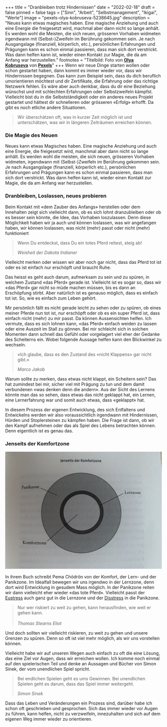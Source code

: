 +++
title = "Dranbleiben trotz Hindernissen"
date = "2022-02-18"
draft = false
pinned = false
tags = ["Sinn", "Arbeit", "Selbstmanagement", "Ikigai", "Werte"]
image = "pexels-olya-kobruseva-5238645.jpg"
description = "Neues kann etwas magisches haben. Eine magische Anziehung und auch eine Energie die freigesetzt wird, machmal aber dann nicht so lange anhält. Es werden wohl die Meisten, die sich neuen, grösseren Vorhaben widmeten irgendwann mit (Selbst-)Zweifeln im Berührung gekommen sein. Je nach Ausgangslage (finanziell, körperlich, etc.), persönlichen Erfahrungen und Prägungen kann es schon einmal passieren, dass man sich dort verstrickt. Was dann helfen kann ist, wieder einen Kontakt zur Magie, die da am Anfang war herzustellen."
footnotes = "Titelbild: Foto von **[Olya Kobruseva](https://www.pexels.com/de-de/@olyakobruseva?utm_content=attributionCopyText&utm_medium=referral&utm_source=pexels)** von **[Pexels](https://www.pexels.com/de-de/foto/motivierende-einfache-inschrift-gegen-zweifel-5238645/?utm_content=attributionCopyText&utm_medium=referral&utm_source=pexels)**"
+++
Wenn wir neue Dinge starten wollen oder schon gestartet haben, dann kommt es immer wieder vor, dass wir Hindernissen begegnen. Das kann zum Beispiel sein, dass du dich beruflich umorientieren möchtest und dir Zertifikate, die Erfahrung oder das richtige Netzwerk fehlen. Es wäre aber auch denkbar, dass du dir eine Beziehung wünschst und mit schlechten Erfahrungen oder Selbstzweifeln kämpfst. Vielleicht bist du in die Selbstständigkeit oder ein anderes neues Projekt gestartet und hättest dir schnelleren oder grösseren «Erfolg» erhofft. Da gibt es noch etliche andere Situationen. 

> Wir überschätzen oft, was in kurzer Zeit möglich ist und unterschätzen, was wir in längeren Zeiträumen erreichen können. 

### Die Magie des Neuen

Neues kann etwas Magisches haben. Eine magische Anziehung und auch eine Energie, die freigesetzt wird, manchmal aber dann nicht so lange anhält. Es werden wohl die meisten, die sich neuen, grösseren Vorhaben widmeten, irgendwann mit (Selbst-)Zweifeln im Berührung gekommen sein. Je nach Ausgangslage (finanziell, körperlich etc.), persönlichen Erfahrungen und Prägungen kann es schon einmal passieren, dass man sich dort verstrickt. Was dann helfen kann ist, wieder einen Kontakt zur Magie, die da am Anfang war herzustellen.

### Dranbleiben, Loslassen, neues probieren

Beim Kontakt mit «dem Zauber des Anfangs» herstellen oder dem Innehalten zeigt sich vielleicht dann, ob es sich lohnt dranzubleiben oder ob es besser sein könnte, die Idee, das Vorhaben loszulassen. Denn diese Möglichkeit haben wir ja auch und können loslassen, was wir angefangen haben, wir können loslassen, was nicht (mehr) passt oder nicht (mehr) funktioniert

> Wenn Du entdeckst, dass Du ein totes Pferd reitest, steig ab!
>
> *Weisheit der Dakota Indianer*

Vielleicht merken oder wissen wir aber noch gar nicht, dass das Pferd tot ist oder es ist einfach nur erschöpft und braucht Ruhe.

Das heisst es geht auch darum, aufmerksam zu sein und zu spüren, in welchem Zustand «das Pferd» gerade ist. Vielleicht ist es sogar so, dass wir «das Pferd» gar nicht so müde machen müssen, bis es dann an Erschöpfung stirbt. Aber natürlich ist es genauso möglich, dass es einfach tot ist. So, wie es einfach zum Leben gehört.

Mir persönlich fällt es nicht gerade leicht zu sehen oder zu spüren, ob eines meiner Pferde nun tot ist, nur erschöpft oder ob es ein super Pferd ist, dass einfach nicht (mehr) zu mir passt. Da können Aussensichten helfen. Ich vermute, dass es sich lohnen kann, «das Pferd» einfach weiden zu lassen oder eine Auszeit im Stall zu gönnen. Bei mir schleicht sich in solchen Momenten dann schnell das Gefühl oder vorgelagert viel eher der Gedanke des Scheiterns ein. Wobei folgende Aussage helfen kann den Blickwinkel zu wechseln.

> «Ich glaube, dass es den Zustand des «nicht Klappens» gar nicht gibt.»
>
> *Marco Jakob*

Warum sollte zu merken, dass etwas nicht klappt, ein Scheitern sein? Das hat zumindest bei mir, sicher viel mit Prägung zu tun und dem damit verbundenen «was denken denn die andern». Aus der Sicht des Lernens könnte man das so sehen, dass etwas das nicht geklappt hat, ein Lernen, eine Lernerfahrung war und somit auch etwas, dass «geklappt» hat.

In diesem Prozess der eigenen Entwicklung, des sich Entfaltens und Entwickelns werden wir also voraussichtlich irgendwann mit Hindernissen, Hürden und Stoplersteinen zu kämpfen haben. Die Frage ist dann, ob wir den Kampf aufnehmen oder das als Spiel des Lebens betrachten können. Denn eigentlich ist es genau das.

### Jenseits der Komfortzone

![](img_4698.jpg "Pema Chödrön, Das Unwillkommene willkommen heissen, S. 87")

In ihrem Buch schreibt Pema Chödrön von der Komfort, der Lern- und der Panikzone. Im Idealfall bewegen wir uns irgendwo in der Lernzone, denn dort wird Entwicklung in gesudem Mass möglich. In der Panikzone reiten wir dann vielleicht eher wieder «das tote Pferd». Vielleicht passt der [Eustress](https://de.wikipedia.org/wiki/Stressor) auch ganz gut in die Lernzone und der [Disstress](https://de.wikipedia.org/wiki/Disstress_(Medizin)) in die Panikzone. 

> Nur wer riskiert zu weit zu gehen, kann herausfinden, wie weit er gehen kann.\
> \
> *Thomas Stearns Eliot*

Und doch sollten wir vielleicht riskieren, zu weit zu gehen und unsere Grenzen zu spüren. Denn so oft ist viel mehr möglich, als wir uns vorstellen können.

Vielleicht habe wir auf unseren Wegen auch einfach zu oft die eine Lösung, das eine Ziel vor Augen, dass wir erreichen wollen. Ich komme noch einmal auf den spielerischen Teil und denke an Aussagen und Bücher von Simon Sinek, der vom unendlichen Spiel spricht.

> Bei endlichen Spielen geht es ums Gewinnen. Bei unendlichen Spielen geht es darum, dass das Spiel immer weitergeht.
>
> *Simon Sinek*

Dass das Leben und Veränderungen ein Prozess sind, darüber habe ich schon oft geschrieben und gesprochen. Sich das immer wieder vor Augen zu führen, kann helfen, nicht zu verzweifeln, innezuhalten und sich auf dem eigenen Weg immer wieder zu orientieren.
